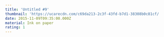 ```yaml
---
title: 'Untitled #9'
thumbnail: 'https://ucarecdn.com/c69da213-2c3f-43fd-b7d1-38308b0c81cf/'
date: 2015-11-09T09:35:00.000Z
material: Ink on paper
rating: 1
---
```


